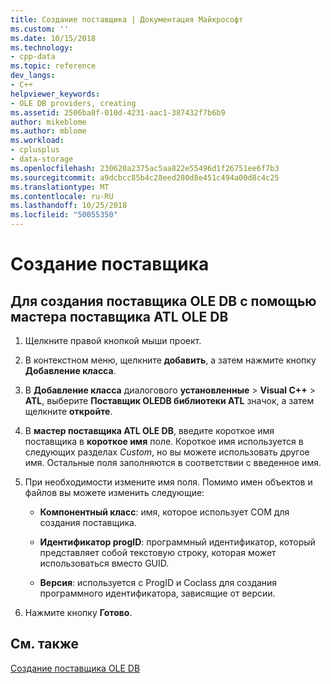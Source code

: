 ```yaml
---
title: Создание поставщика | Документация Майкрософт
ms.custom: ''
ms.date: 10/15/2018
ms.technology:
- cpp-data
ms.topic: reference
dev_langs:
- C++
helpviewer_keywords:
- OLE DB providers, creating
ms.assetid: 2506ba8f-010d-4231-aac1-387432f7b6b9
author: mikeblome
ms.author: mblome
ms.workload:
- cplusplus
- data-storage
ms.openlocfilehash: 230620a2375ac5aa822e55496d1f26751ee6f7b3
ms.sourcegitcommit: a9dcbcc85b4c28eed280d8e451c494a00d8c4c25
ms.translationtype: MT
ms.contentlocale: ru-RU
ms.lasthandoff: 10/25/2018
ms.locfileid: "50055350"
---
```

# <a name="creating-the-provider"></a>Создание поставщика

## <a name="to-create-an-ole-db-provider-with-the-atl-ole-db-provider-wizard"></a>Для создания поставщика OLE DB с помощью мастера поставщика ATL OLE DB

1. Щелкните правой кнопкой мыши проект.

1. В контекстном меню, щелкните **добавить**, а затем нажмите кнопку **Добавление класса**.

1. В **Добавление класса** диалогового **установленные** > **Visual C++** > **ATL**, выберите **Поставщик OLEDB библиотеки ATL** значок, а затем щелкните **откройте**.

1. В **мастер поставщика ATL OLE DB**, введите короткое имя поставщика в **короткое имя** поле. Короткое имя используется в следующих разделах *Custom*, но вы можете использовать другое имя. Остальные поля заполняются в соответствии с введенное имя.

1. При необходимости измените имя поля. Помимо имен объектов и файлов вы можете изменить следующие:

   - **Компонентный класс**: имя, которое использует COM для создания поставщика.

   - **Идентификатор progID**: программный идентификатор, который представляет собой текстовую строку, которая может использоваться вместо GUID.

   - **Версия**: используется с ProgID и Coclass для создания программного идентификатора, зависящие от версии.

1. Нажмите кнопку **Готово**.

## <a name="see-also"></a>См. также

[Создание поставщика OLE DB](../../data/oledb/creating-an-ole-db-provider.md)
